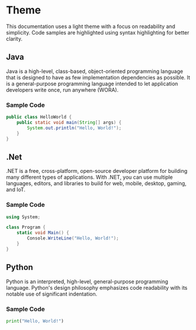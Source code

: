 # Theme
This documentation uses a light theme with a focus on readability and simplicity. Code samples are highlighted using syntax highlighting for better clarity.

## Java
Java is a high-level, class-based, object-oriented programming language that is designed to have as few implementation dependencies as possible. It is a general-purpose programming language intended to let application developers write once, run anywhere (WORA).

### Sample Code
```java
public class HelloWorld {
    public static void main(String[] args) {
        System.out.println("Hello, World!");
    }
}
```

## .Net
.NET is a free, cross-platform, open-source developer platform for building many different types of applications. With .NET, you can use multiple languages, editors, and libraries to build for web, mobile, desktop, gaming, and IoT.

### Sample Code
```csharp
using System;

class Program {
    static void Main() {
        Console.WriteLine("Hello, World!");
    }
}
```

## Python
Python is an interpreted, high-level, general-purpose programming language. Python's design philosophy emphasizes code readability with its notable use of significant indentation.

### Sample Code
```python
print("Hello, World!")
```
